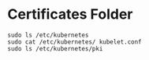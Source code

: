 # Certificates Folder
```
sudo ls /etc/kubernetes
sudo cat /etc/kubernetes/ kubelet.conf
sudo ls /etc/kubernetes/pki
 ```

